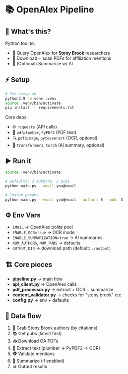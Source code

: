 # 📚 OpenAlex Pipeline

## 📝 What's this?

Python tool to:

* 🔎 Query OpenAlex for **Stony Brook** researchers
* 📄 Download + scan PDFs for affiliation mentions
* 🤖 (Optional) Summarize w/ AI

## ⚡ Setup

```bash
# See setup.sh
python3.9 -m venv .venv  
source .venv/bin/activate  
pip install -r requirements.txt
```

Core deps:

* 🌐 `requests` (API calls)
* 📄 `pdfplumber`, `PyPDF2` (PDF text)
* 🔍 `pdf2image`, `pytesseract` (OCR, optional)
* 🤖 `transformers`, `torch` (AI summary, optional)

## ▶️ Run it

```bash
source .venv/bin/activate  

# Defaults: 3 authors, 2 pubs
python main.py --email you@email  

# Custom params
python main.py --email you@email --authors 5 --pubs 3
```

## ⚙️ Env Vars

* `EMAIL` → OpenAlex polite pool
* `ENABLE_OCR=true` → OCR mode
* `ENABLE_SUMMARIZATION=true` → AI summaries
* `NUM_AUTHORS`, `NUM_PUBS` → defaults
* `OUTPUT_DIR` → download path (default: `./output`)

## 🏗️ Core pieces

* **pipeline.py** → main flow
* **api_client.py** → OpenAlex calls
* **pdf_processor.py** → extract + OCR + summarize
* **content_validator.py** → checks for "stony brook" etc
* **config.py** → env + defaults

## 🔄 Data flow

1. 📡 Grab Stony Brook authors (by citations)
2. 📚 Get pubs (latest first)
3. 📥 Download OA PDFs
4. 📄 Extract text (plumber → PyPDF2 → OCR)
5. 🕵 Validate mentions
6. 🤖 Summarize (if enabled)
7. 📊 Output results

<br>

